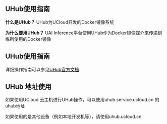 

## UHub使用指南

**什么是UHub？**
UHub为UCloud开发的Docker镜像系统

**为什么要用UHub？**
UAI Inference平台使用UHub作为Docker镜像媒介来传递训练所使用的Docker镜像

## UHub使用指南
详细操作指南可以参见[UHub官方文档](https://docs.ucloud.cn/uhub/guide)

## UHub 地址使用
如果使用UCloud 云主机进行UHub操作，可以使用uhub.service.ucloud.cn 的uhub地址

如果使用的是其他设备（例如本地开发机等），请使用uhub.ucloud.cn

